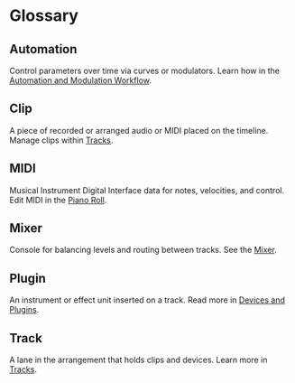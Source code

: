 # Glossary

## Automation

Control parameters over time via curves or modulators. Learn how in the [Automation and Modulation Workflow](workflows/automation-modulation.md).

## Clip

A piece of recorded or arranged audio or MIDI placed on the timeline. Manage clips within [Tracks](features/tracks.md).

## MIDI

Musical Instrument Digital Interface data for notes, velocities, and control. Edit MIDI in the [Piano Roll](features/piano-roll.md).

## Mixer

Console for balancing levels and routing between tracks. See the [Mixer](features/mixer.md).

## Plugin

An instrument or effect unit inserted on a track. Read more in [Devices and Plugins](features/devices-and-plugins.md).

## Track

A lane in the arrangement that holds clips and devices. Learn more in [Tracks](features/tracks.md).
